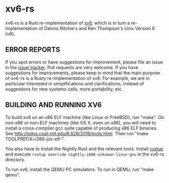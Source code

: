# xv6-rs

xv6-rs is a Rust re-implementation
of [xv6](http://pdos.csail.mit.edu/6.828/2016/xv6.html), which is in
turn a re-implementation of Dennis Ritchie's and Ken Thompson's Unix
Version 6 (v6).

## ERROR REPORTS

If you spot errors or have suggestions for improvement, please file an
issue in
the [issue tracker](https://github.com/jeehoonkang/xv6-rs/issues).
Pull requests are very welcome.  If you have suggestions for
improvements, please keep in mind that the main purpose of xv6-rs is a
Rusty re-implementation of xv6.  For example, we are in particular
interested in simplifications and clarifications, instead of
suggestions for new systems calls, more portability, etc.

## BUILDING AND RUNNING XV6

To build xv6 on an x86 ELF machine (like Linux or FreeBSD), run "make".
On non-x86 or non-ELF machines (like OS X, even on x86), you will
need to install a cross-compiler gcc suite capable of producing x86 ELF
binaries.  See http://pdos.csail.mit.edu/6.828/2016/tools.html.
Then run "make TOOLPREFIX=i386-jos-elf-".

You also have to install the Nightly Rust and the relevant tools.
Install [rustup](https://www.rustup.rs/) and execute `rustup override
nightly-i686-unknown-linux-gnu` in the xv6-rs directory.

To run xv6, install the QEMU PC simulators.  To run in QEMU, run "make qemu".
